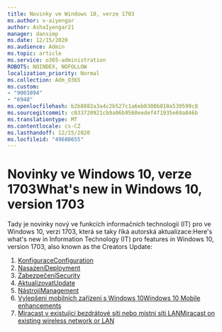 ```yaml
---
title: Novinky ve Windows 10, verze 1703
ms.author: v-aiyengar
author: AshaIyengar21
manager: dansimp
ms.date: 12/15/2020
ms.audience: Admin
ms.topic: article
ms.service: o365-administration
ROBOTS: NOINDEX, NOFOLLOW
localization_priority: Normal
ms.collection: Adm_O365
ms.custom:
- "9003894"
- "6948"
ms.openlocfilehash: b2b8882a3a4c2b527c1a6eb8300b810a539599c8
ms.sourcegitcommit: c033720921cb9a06b9560eedef4f1935e69a846b
ms.translationtype: MT
ms.contentlocale: cs-CZ
ms.lasthandoff: 12/15/2020
ms.locfileid: "49680655"
---
```

# <a name="whats-new-in-windows-10-version-1703"></a><span data-ttu-id="f2545-102">Novinky ve Windows 10, verze 1703</span><span class="sxs-lookup"><span data-stu-id="f2545-102">What's new in Windows 10, version 1703</span></span>

<span data-ttu-id="f2545-103">Tady je novinky nový ve funkcích informačních technologií (IT) pro ve Windows 10, verzi 1703, která se taky říká autorská aktualizace:</span><span class="sxs-lookup"><span data-stu-id="f2545-103">Here's what's new in Information Technology (IT) pro features in Windows 10, version 1703, also known as the Creators Update:</span></span>

1. [<span data-ttu-id="f2545-104">Konfigurace</span><span class="sxs-lookup"><span data-stu-id="f2545-104">Configuration</span></span>](https://go.microsoft.com/fwlink/?linkid=2114188)
1. [<span data-ttu-id="f2545-105">Nasazení</span><span class="sxs-lookup"><span data-stu-id="f2545-105">Deployment</span></span>](https://go.microsoft.com/fwlink/?linkid=2114365)    
1. [<span data-ttu-id="f2545-106">Zabezpečení</span><span class="sxs-lookup"><span data-stu-id="f2545-106">Security</span></span>](https://go.microsoft.com/fwlink/?linkid=2114366)
1. [<span data-ttu-id="f2545-107">Aktualizovat</span><span class="sxs-lookup"><span data-stu-id="f2545-107">Update</span></span>](https://go.microsoft.com/fwlink/?linkid=2114189)
1. [<span data-ttu-id="f2545-108">Nástroji</span><span class="sxs-lookup"><span data-stu-id="f2545-108">Management</span></span>](https://go.microsoft.com/fwlink/?linkid=2114367)
1. [<span data-ttu-id="f2545-109">Vylepšení mobilních zařízení s Windows 10</span><span class="sxs-lookup"><span data-stu-id="f2545-109">Windows 10 Mobile enhancements</span></span>](https://go.microsoft.com/fwlink/?linkid=2114368)
1. [<span data-ttu-id="f2545-110">Miracast v existující bezdrátové síti nebo místní síti LAN</span><span class="sxs-lookup"><span data-stu-id="f2545-110">Miracast on existing wireless network or LAN</span></span>](https://go.microsoft.com/fwlink/?linkid=2114190)

